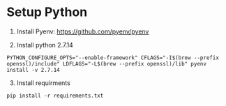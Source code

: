 
# Setup Python

1. Install Pyenv: https://github.com/pyenv/pyenv

2. Install python 2.7.14
```
PYTHON_CONFIGURE_OPTS="--enable-framework" CFLAGS="-I$(brew --prefix openssl)/include" LDFLAGS="-L$(brew --prefix openssl)/lib" pyenv install -v 2.7.14
```

3. Install requirments
```
pip install -r requirements.txt
```


